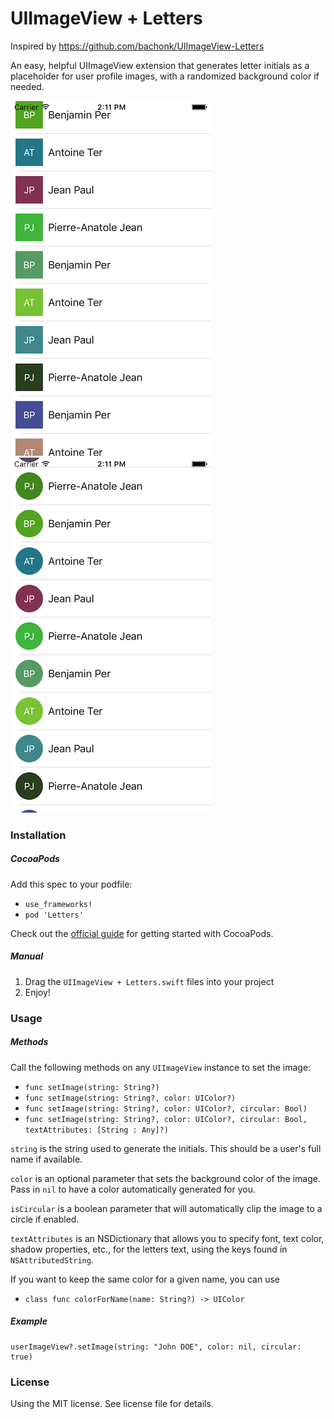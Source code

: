 UIImageView + Letters
=====================

Inspired by https://github.com/bachonk/UIImageView-Letters

An easy, helpful UIImageView extension that generates letter initials as a placeholder for user profile images, with a randomized background color if needed.

![Screenshot](Sample/screen1.png)
![Screenshot](Sample/screen2.png)

### Installation

##### CocoaPods

Add this spec to your podfile:

+ `use_frameworks!`
+ `pod 'Letters'`

Check out the [official guide](http://guides.cocoapods.org/using/index.html) for getting started with CocoaPods.

##### Manual

1. Drag the `UIImageView + Letters.swift` files into your project
2. Enjoy!

### Usage

##### Methods

Call the following methods on any `UIImageView` instance to set the image:

+ `func setImage(string: String?)`
+ `func setImage(string: String?, color: UIColor?)`
+ `func setImage(string: String?, color: UIColor?, circular: Bool)`
+ `func setImage(string: String?, color: UIColor?, circular: Bool, textAttributes: [String : Any]?)`

`string` is the string used to generate the initials. This should be a user's full name if available.

`color` is an optional parameter that sets the background color of the image. Pass in `nil` to have a color automatically generated for you.

`isCircular` is a boolean parameter that will automatically clip the image to a circle if enabled.

`textAttributes` is an NSDictionary that allows you to specify font, text color, shadow properties, etc., for the letters text, using the keys found in `NSAttributedString`.

If you want to keep the same color for a given name, you can use

+ `class func colorForName(name: String?) -> UIColor`

##### Example

```
userImageView?.setImage(string: "John DOE", color: nil, circular: true)
```

### License

Using the MIT license. See license file for details.

